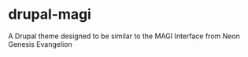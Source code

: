 # drupal-magi
A Drupal theme designed to be similar to the MAGI Interface from Neon Genesis Evangelion
